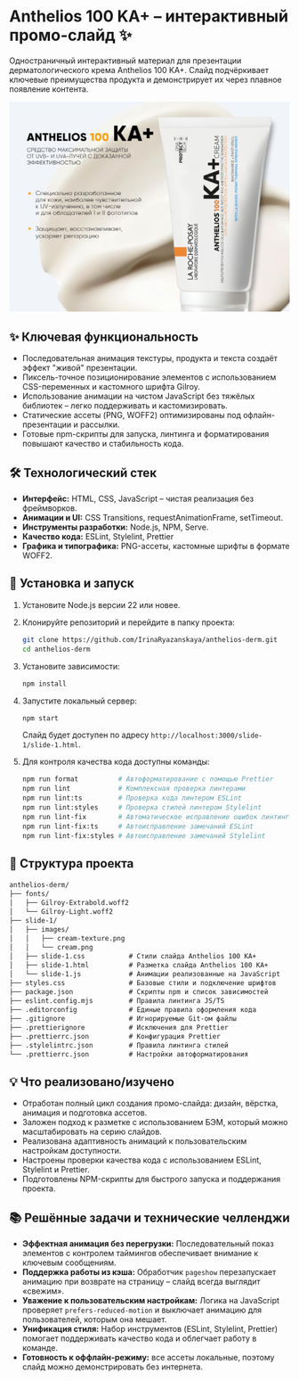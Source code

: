 # Anthelios 100 KA+ – интерактивный промо-слайд ✨

Одностраничный интерактивный материал для презентации дерматологического крема Anthelios 100 KA+.
Слайд подчёркивает ключевые преимущества продукта и демонстрирует их через плавное появление
контента.

![Превью слайда](./preview.png)

## ✨ Ключевая функциональность

- Последовательная анимация текстуры, продукта и текста создаёт эффект "живой" презентации.
- Пиксель-точное позиционирование элементов с использованием CSS-переменных и кастомного шрифта
  Gilroy.
- Использование анимации на чистом JavaScript без тяжёлых библиотек – легко поддерживать и
  кастомизировать.
- Статические ассеты (PNG, WOFF2) оптимизированы под офлайн-презентации и рассылки.
- Готовые npm-скрипты для запуска, линтинга и форматирования повышают качество и стабильность кода.

## 🛠️ Технологический стек

- **Интерфейс:** HTML, CSS, JavaScript – чистая реализация без фреймворков.
- **Анимации и UI:** CSS Transitions, requestAnimationFrame, setTimeout.
- **Инструменты разработки:** Node.js, NPM, Serve.
- **Качество кода:** ESLint, Stylelint, Prettier
- **Графика и типографика:** PNG-ассеты, кастомные шрифты в формате WOFF2.

## 🚀 Установка и запуск

1. Установите Node.js версии 22 или новее.
2. Клонируйте репозиторий и перейдите в папку проекта:

   ```bash
   git clone https://github.com/IrinaRyazanskaya/anthelios-derm.git
   cd anthelios-derm
   ```

3. Установите зависимости:

   ```bash
   npm install
   ```

4. Запустите локальный сервер:

   ```bash
   npm start
   ```

   Слайд будет доступен по адресу `http://localhost:3000/slide-1/slide-1.html`.

5. Для контроля качества кода доступны команды:

   ```bash
   npm run format          # Автоформатирование с помощью Prettier
   npm run lint            # Комплексная проверка линтерами
   npm run lint:ts         # Проверка кода линтером ESLint
   npm run lint:styles     # Проверка стилей линтером Stylelint
   npm run lint-fix        # Автоматическое исправление ошибок линтинга
   npm run lint-fix:ts     # Автоисправление замечаний ESLint
   npm run lint-fix:styles # Автоисправление замечаний Stylelint
   ```

## 📁 Структура проекта

```text
anthelios-derm/
├── fonts/
│   ├── Gilroy-Extrabold.woff2
│   └── Gilroy-Light.woff2
├── slide-1/
│   ├── images/
│   │   ├── cream-texture.png
│   │   └── cream.png
│   ├── slide-1.css           # Стили слайда Anthelios 100 KA+
│   ├── slide-1.html          # Разметка слайда Anthelios 100 KA+
│   └── slide-1.js            # Анимации реализованные на JavaScript
├── styles.css                # Базовые стили и подключение шрифтов
├── package.json              # Скрипты npm и список зависимостей
├── eslint.config.mjs         # Правила линтинга JS/TS
├── .editorconfig             # Единые правила оформления кода
├── .gitignore                # Игнорируемые Git-ом файлы
├── .prettierignore           # Исключения для Prettier
├── .prettierrc.json          # Конфигурация Prettier
├── .stylelintrc.json         # Правила линтинга стилей
└── .prettierrc.json          # Настройки автоформатирования
```

## 💡 Что реализовано/изучено

- Отработан полный цикл создания промо-слайда: дизайн, вёрстка, анимация и подготовка ассетов.
- Заложен подход к разметке с использованием БЭМ, который можно масштабировать на серию слайдов.
- Реализована адаптивность анимаций к пользовательским настройкам доступности.
- Настроены проверки качества кода с использованием ESLint, Stylelint и Prettier.
- Подготовлены NPM-скрипты для быстрого запуска и поддержания проекта.

## 📚 Решённые задачи и технические челленджи

- **Эффектная анимация без перегрузки:** Последовательный показ элементов с контролем таймингов
  обеспечивает внимание к ключевым сообщениям.
- **Поддержка работы из кэша:** Обработчик `pageshow` перезапускает анимацию при возврате на
  страницу – слайд всегда выглядит «свежим».
- **Уважение к пользовательским настройкам:** Логика на JavaScript проверяет
  `prefers-reduced-motion` и выключает анимацию для пользователей, которым она мешает.
- **Унификация стиля:** Набор инструментов (ESLint, Stylelint, Prettier) помогает поддерживать
  качество кода и облегчает работу в команде.
- **Готовность к оффлайн-режиму:** все ассеты локальные, поэтому слайд можно демонстрировать без
  интернета.
